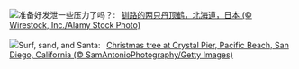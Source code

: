 ![](https://www.bing.com/th?id=OHR.FestivusCranes_ZH-CN2464862059_UHD.jpg&w=1000)准备好发泄一些压力了吗？:&nbsp;&ensp;[钏路的两只丹顶鹤，北海道，日本 (© Wirestock, Inc./Alamy Stock Photo)](https://www.bing.com/th?id=OHR.FestivusCranes_ZH-CN2464862059_UHD.jpg)
<br><br/>
![](https://www.bing.com/th?id=OHR.CrystalPier_EN-US0086755810_UHD.jpg&w=1000)Surf, sand, and Santa:&nbsp;&ensp;[Christmas tree at Crystal Pier, Pacific Beach, San Diego, California (© SamAntonioPhotography/Getty Images)](https://www.bing.com/th?id=OHR.CrystalPier_EN-US0086755810_UHD.jpg)
<br><br/>
